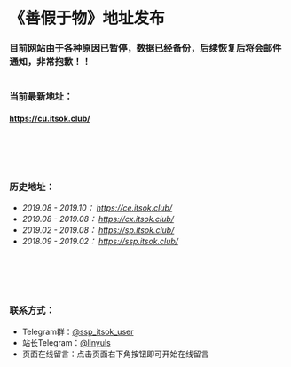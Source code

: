 # 《善假于物》地址发布

### 目前网站由于各种原因已暂停，数据已经备份，后续恢复后将会邮件通知，非常抱歉！！
#
### 当前最新地址：
#### https://cu.itsok.club/
# 　
### 历史地址：
- *2019.08 - 2019.10： https://ce.itsok.club/*
- *2019.08 - 2019.08： https://cx.itsok.club/*
- *2019.02 - 2019.08： https://sp.itsok.club/*
- *2018.09 - 2019.02： https://ssp.itsok.club/*
# 　
### 联系方式：
* Telegram群：[@ssp_itsok_user](https://t.me/ssp_itsok_user "@ssp_itsok_user")
* 站长Telegram：[@linyuls](https://t.me/linyuls "@linyuls")
* 页面在线留言：点击页面右下角按钮即可开始在线留言
